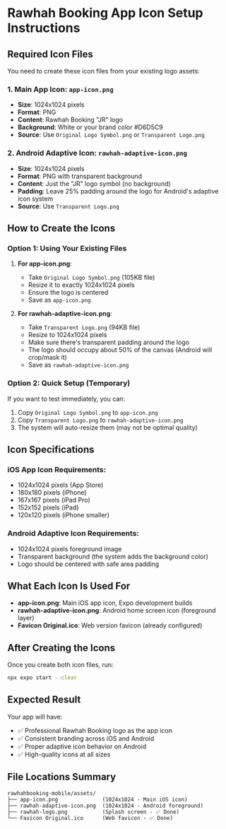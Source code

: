 # Rawhah Booking App Icon Setup Instructions

## Required Icon Files

You need to create these icon files from your existing logo assets:

### 1. Main App Icon: `app-icon.png`
- **Size**: 1024x1024 pixels
- **Format**: PNG
- **Content**: Rawhah Booking "JR" logo
- **Background**: White or your brand color #D6D5C9
- **Source**: Use `Original Logo Symbol.png` or `Transparent Logo.png`

### 2. Android Adaptive Icon: `rawhah-adaptive-icon.png`
- **Size**: 1024x1024 pixels
- **Format**: PNG with transparent background
- **Content**: Just the "JR" logo symbol (no background)
- **Padding**: Leave 25% padding around the logo for Android's adaptive icon system
- **Source**: Use `Transparent Logo.png`

## How to Create the Icons

### Option 1: Using Your Existing Files
1. **For app-icon.png**:
   - Take `Original Logo Symbol.png` (105KB file)
   - Resize it to exactly 1024x1024 pixels
   - Ensure the logo is centered
   - Save as `app-icon.png`

2. **For rawhah-adaptive-icon.png**:
   - Take `Transparent Logo.png` (94KB file) 
   - Resize to 1024x1024 pixels
   - Make sure there's transparent padding around the logo
   - The logo should occupy about 50% of the canvas (Android will crop/mask it)
   - Save as `rawhah-adaptive-icon.png`

### Option 2: Quick Setup (Temporary)
If you want to test immediately, you can:
1. Copy `Original Logo Symbol.png` to `app-icon.png`
2. Copy `Transparent Logo.png` to `rawhah-adaptive-icon.png`
3. The system will auto-resize them (may not be optimal quality)

## Icon Specifications

### iOS App Icon Requirements:
- 1024x1024 pixels (App Store)
- 180x180 pixels (iPhone)
- 167x167 pixels (iPad Pro)
- 152x152 pixels (iPad)
- 120x120 pixels (iPhone smaller)

### Android Adaptive Icon Requirements:
- 1024x1024 pixels foreground image
- Transparent background (the system adds the background color)
- Logo should be centered with safe area padding

## What Each Icon Is Used For

- **app-icon.png**: Main iOS app icon, Expo development builds
- **rawhah-adaptive-icon.png**: Android home screen icon (foreground layer)
- **Favicon Original.ico**: Web version favicon (already configured)

## After Creating the Icons

Once you create both icon files, run:
```bash
npx expo start --clear
```

## Expected Result

Your app will have:
- ✅ Professional Rawhah Booking logo as the app icon
- ✅ Consistent branding across iOS and Android
- ✅ Proper adaptive icon behavior on Android
- ✅ High-quality icons at all sizes

## File Locations Summary
```
rawhahbooking-mobile/assets/
├── app-icon.png              (1024x1024 - Main iOS icon)
├── rawhah-adaptive-icon.png  (1024x1024 - Android foreground)
├── rawhah-logo.png           (Splash screen - ✅ Done)
└── Favicon Original.ico      (Web favicon - ✅ Done)
``` 